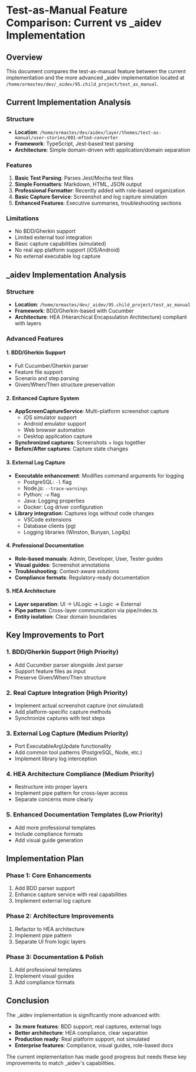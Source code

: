 # Test-as-Manual Feature Comparison: Current vs _aidev Implementation

## Overview
This document compares the test-as-manual feature between the current implementation and the more advanced _aidev implementation located at `/home/ormastes/dev/_aidev/95.child_project/test_as_manual`.

## Current Implementation Analysis

### Structure
- **Location**: `/home/ormastes/dev/aidev/layer/themes/test-as-manual/user-stories/001-mftod-converter`
- **Framework**: TypeScript, Jest-based test parsing
- **Architecture**: Simple domain-driven with application/domain separation

### Features
1. **Basic Test Parsing**: Parses Jest/Mocha test files
2. **Simple Formatters**: Markdown, HTML, JSON output
3. **Professional Formatter**: Recently added with role-based organization
4. **Basic Capture Service**: Screenshot and log capture simulation
5. **Enhanced Features**: Executive summaries, troubleshooting sections

### Limitations
- No BDD/Gherkin support
- Limited external tool integration
- Basic capture capabilities (simulated)
- No real app platform support (iOS/Android)
- No external executable log capture

## _aidev Implementation Analysis

### Structure
- **Location**: `/home/ormastes/dev/_aidev/95.child_project/test_as_manual`
- **Framework**: BDD/Gherkin-based with Cucumber
- **Architecture**: HEA (Hierarchical Encapsulation Architecture) compliant with layers

### Advanced Features

#### 1. **BDD/Gherkin Support**
- Full Cucumber/Gherkin parser
- Feature file support
- Scenario and step parsing
- Given/When/Then structure preservation

#### 2. **Enhanced Capture System**
- **AppScreenCaptureService**: Multi-platform screenshot capture
  - iOS simulator support
  - Android emulator support
  - Web browser automation
  - Desktop application capture
- **Synchronized captures**: Screenshots + logs together
- **Before/After captures**: Capture state changes

#### 3. **External Log Capture**
- **Executable enhancement**: Modifies command arguments for logging
  - PostgreSQL: `-l` flag
  - Node.js: `--trace-warnings`
  - Python: `-v` flag
  - Java: Logging properties
  - Docker: Log driver configuration
- **Library integration**: Captures logs without code changes
  - VSCode extensions
  - Database clients (pg)
  - Logging libraries (Winston, Bunyan, Log4js)

#### 4. **Professional Documentation**
- **Role-based manuals**: Admin, Developer, User, Tester guides
- **Visual guides**: Screenshot annotations
- **Troubleshooting**: Context-aware solutions
- **Compliance formats**: Regulatory-ready documentation

#### 5. **HEA Architecture**
- **Layer separation**: UI → UILogic → Logic → External
- **Pipe pattern**: Cross-layer communication via pipe/index.ts
- **Entity isolation**: Clear domain boundaries

## Key Improvements to Port

### 1. **BDD/Gherkin Support** (High Priority)
- Add Cucumber parser alongside Jest parser
- Support feature files as input
- Preserve Given/When/Then structure

### 2. **Real Capture Integration** (High Priority)
- Implement actual screenshot capture (not simulated)
- Add platform-specific capture methods
- Synchronize captures with test steps

### 3. **External Log Capture** (Medium Priority)
- Port ExecutableArgUpdate functionality
- Add common tool patterns (PostgreSQL, Node, etc.)
- Implement library log interception

### 4. **HEA Architecture Compliance** (Medium Priority)
- Restructure into proper layers
- Implement pipe pattern for cross-layer access
- Separate concerns more clearly

### 5. **Enhanced Documentation Templates** (Low Priority)
- Add more professional templates
- Include compliance formats
- Add visual guide generation

## Implementation Plan

### Phase 1: Core Enhancements
1. Add BDD parser support
2. Enhance capture service with real capabilities
3. Implement external log capture

### Phase 2: Architecture Improvements
1. Refactor to HEA architecture
2. Implement pipe pattern
3. Separate UI from logic layers

### Phase 3: Documentation & Polish
1. Add professional templates
2. Implement visual guides
3. Add compliance formats

## Conclusion

The _aidev implementation is significantly more advanced with:
- **3x more features**: BDD support, real captures, external logs
- **Better architecture**: HEA compliance, clear separation
- **Production ready**: Real platform support, not simulated
- **Enterprise features**: Compliance, visual guides, role-based docs

The current implementation has made good progress but needs these key improvements to match _aidev's capabilities.